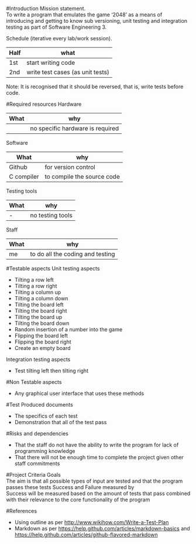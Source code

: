 

#Introduction
Mission statement.     
To write a program that emulates the game ‘2048’ as a means of introducing and getting to know sub versioning, unit testing and integration testing as part of Software Engineering 3.

Schedule (iterative every lab/work session).

|Half|what|
|--------------|--------------|
|1st|start writing code|
|2nd|write test cases (as unit tests)|
Note: It is recognised that it should be reversed, that is, write tests before code.

#Required resources
Hardware

|What		|why|
|--------------|--------------|
|		|no specific hardware is required|

Software

|What		|why|
|--------------|--------------|
|Github 		|for version control|
|C compiler	|to compile the source code|

Testing tools 

|What		|why|
|--------------|--------------|
|-		|no testing tools|

Staff

|What		|why|
|--------------|--------------|
|me		|to do all the coding and testing|

#Testable aspects
Unit testing aspects
* Tilting a row left
 * Tilting a row right
 * Tilting a column up
 * Tilting a column down
* Tilting the board left
 * Tilting the board right
 * Tilting the board up
 * Tilting the board down
* Random insertion of a number into the game
* Flipping the board left
 * Flipping the board right
* Create an empty board

Integration testing aspects
* Test tilting left then tilting right

#Non Testable aspects
* Any graphical user interface that uses these methods

#Test Produced documents
* The specifics of each test
* Demonstration that all of the test pass

#Risks and dependencies
* That the staff do not have the ability to write the program for lack of programming knowledge
* That there will not be enough time to complete the project given other staff commitments

#Project Criteria
Goals      
The aim is that all possible types of input are tested and that the program passes these tests
Success and Failure measured by         
Success will be measured based on the amount of tests that pass combined with their relevance to the core functionality of the program
	
#References
* Using outline as per http://www.wikihow.com/Write-a-Test-Plan
* Markdown as per https://help.github.com/articles/markdown-basics and https://help.github.com/articles/github-flavored-markdown
